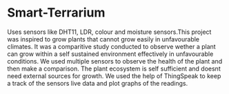 # Smart-Terrarium
Uses sensors like DHT11, LDR, colour and moisture sensors.This project was inspired to grow plants that cannot grow easily in unfavourable climates. It was a comparitive study conducted to observe wether a plant can grow within a self sustained environment effectively in unfavourable conditions. We used multiple sensors to observe the health of the plant and then make a comparison. The plant ecosystem is self sufficient and doesnt need external sources for growth. We used the help of ThingSpeak to keep a track of the sensors live data and plot graphs of the readings.
